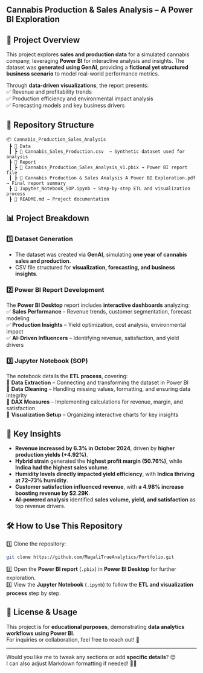 <h2>Cannabis Production & Sales Analysis – A Power BI Exploration</h2>

## 📌 **Project Overview**  
This project explores **sales and production data** for a simulated cannabis company, leveraging **Power BI** for interactive analysis and insights. The dataset was **generated using GenAI**, providing a **fictional yet structured business scenario** to model real-world performance metrics.  

Through **data-driven visualizations**, the report presents:  
✅ Revenue and profitability trends  
✅ Production efficiency and environmental impact analysis  
✅ Forecasting models and key business drivers  

## 📂 **Repository Structure**  
```
📦 Cannabis_Production_Sales_Analysis
 ┣ 📂 Data
 ┃ ┣ 📄 Cannabis_Sales_Production.csv  → Synthetic dataset used for analysis
 ┣ 📂 Report
 ┃ ┣ 📄 Cannabis_Production_Sales_Analysis_v1.pbix → Power BI report file
 ┃ ┣ 📄 Cannabis Production & Sales Analysis A Power BI Exploration.pdf → Final report summary
 ┣ 📄 Jupyter_Notebook_SOP.ipynb → Step-by-step ETL and visualization process
 ┣ 📄 README.md → Project documentation
```

## 📊 **Project Breakdown**  

### **1️⃣ Dataset Generation**  
- The dataset was created via **GenAI**, simulating **one year of cannabis sales and production**.
- CSV file structured for **visualization, forecasting, and business insights**.

### **2️⃣ Power BI Report Development**  
The **Power BI Desktop** report includes **interactive dashboards** analyzing:  
✅ **Sales Performance** – Revenue trends, customer segmentation, forecast modeling  
✅ **Production Insights** – Yield optimization, cost analysis, environmental impact  
✅ **AI-Driven Influencers** – Identifying revenue, satisfaction, and yield drivers  

### **3️⃣ Jupyter Notebook (SOP)**  
The notebook details the **ETL process**, covering:  
🔹 **Data Extraction** – Connecting and transforming the dataset in Power BI  
🔹 **Data Cleaning** – Handling missing values, formatting, and ensuring data integrity  
🔹 **DAX Measures** – Implementing calculations for revenue, margin, and satisfaction  
🔹 **Visualization Setup** – Organizing interactive charts for key insights  

## 🚀 **Key Insights**  
- **Revenue increased by 6.3% in October 2024**, driven by **higher production yields (+4.92%)**.  
- **Hybrid strain** generated the **highest profit margin (50.76%)**, while **Indica had the highest sales volume**.  
- **Humidity levels directly impacted yield efficiency**, with **Indica thriving at 72–73% humidity**.  
- **Customer satisfaction influenced revenue**, with **a 4.98% increase boosting revenue by $2.29K**.  
- **AI-powered analysis** identified **sales volume, yield, and satisfaction** as top revenue drivers.  

## 🛠️ **How to Use This Repository**  
1️⃣ Clone the repository:  
```bash
git clone https://github.com/MagaliTrueAnalytics/Portfolio.git
```
2️⃣ Open the **Power BI report** (`.pbix`) in **Power BI Desktop** for further exploration.  
3️⃣ View the **Jupyter Notebook** (`.ipynb`) to follow the **ETL and visualization process** step by step.  

## 📜 **License & Usage**  
This project is for **educational purposes**, demonstrating **data analytics workflows using Power BI**.  
For inquiries or collaboration, feel free to reach out! 🚀  

---

Would you like me to tweak any sections or add **specific details**? 😊  
I can also adjust Markdown formatting if needed! 🎨📖

